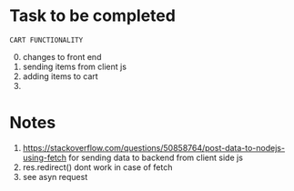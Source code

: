 #   Task to be completed
    CART FUNCTIONALITY

0. changes to front end
1. sending items from client js
2. adding items to cart
3.  


# Notes
1. https://stackoverflow.com/questions/50858764/post-data-to-nodejs-using-fetch
   for sending data to backend from client side js
2. res.redirect() dont work in case of fetch
3. see asyn request 
